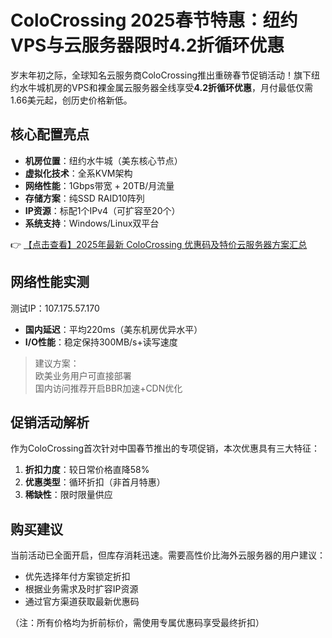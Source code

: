 # ColoCrossing 2025春节特惠：纽约VPS与云服务器限时4.2折循环优惠

岁末年初之际，全球知名云服务商ColoCrossing推出重磅春节促销活动！旗下纽约水牛城机房的VPS和裸金属云服务器全线享受**4.2折循环优惠**，月付最低仅需1.66美元起，创历史价格新低。

## 核心配置亮点
- **机房位置**：纽约水牛城（美东核心节点）
- **虚拟化技术**：全系KVM架构
- **网络性能**：1Gbps带宽 + 20TB/月流量
- **存储方案**：纯SSD RAID10阵列
- **IP资源**：标配1个IPv4（可扩容至20个）
- **系统支持**：Windows/Linux双平台

👉 [【点击查看】2025年最新 ColoCrossing 优惠码及特价云服务器方案汇总](https://bit.ly/ColoCrossing)

## 网络性能实测
测试IP：107.175.57.170  
- **国内延迟**：平均220ms（美东机房优异水平）
- **I/O性能**：稳定保持300MB/s+读写速度

> 建议方案：  
> 欧美业务用户可直接部署  
> 国内访问推荐开启BBR加速+CDN优化

## 促销活动解析
作为ColoCrossing首次针对中国春节推出的专项促销，本次优惠具有三大特征：
1. **折扣力度**：较日常价格直降58%
2. **优惠类型**：循环折扣（非首月特惠）
3. **稀缺性**：限时限量供应

## 购买建议
当前活动已全面开启，但库存消耗迅速。需要高性价比海外云服务器的用户建议：
- 优先选择年付方案锁定折扣
- 根据业务需求及时扩容IP资源
- 通过官方渠道获取最新优惠码

（注：所有价格均为折前标价，需使用专属优惠码享受最终折扣）